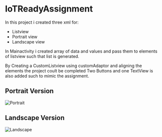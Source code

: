 # IoTReadyAssignment
In this project i created three xml for:
* Listview 
* Portrait view
* Landscape view

In Mainactivity i created array of data and values and pass them to elements of listview such that list is generated.

By Creating a CustomListview using customAdaptor and aligning the elements the project coult be completed
Two Buttons and one TextView is also added such to mimic the assignment.

## Portrait Version
![Portrait](https://github.com/gokulsaraswat/IoTReadyAssignment/blob/master/portrait1.png)

## Landscape Version
![Landscape](https://github.com/gokulsaraswat/IoTReadyAssignment/blob/master/image1.png)
